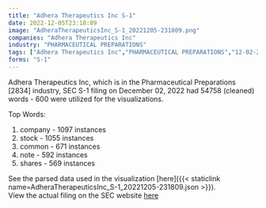 ```yaml
---
title: "Adhera Therapeutics Inc S-1"
date: 2022-12-05T23:18:09
image: "AdheraTherapeuticsInc_S-1_20221205-231809.png"
companies: "Adhera Therapeutics Inc"
industry: "PHARMACEUTICAL PREPARATIONS"
tags: ["Adhera Therapeutics Inc","PHARMACEUTICAL PREPARATIONS","12-02-2022","S-1"]
forms: "S-1"
---
```

Adhera Therapeutics Inc, which is in the Pharmaceutical Preparations [2834] industry, SEC S-1 filing on December 02, 2022 had 54758 (cleaned) words - 600 were utilized for the visualizations.

Top Words:
1. company - 1097 instances
2. stock - 1055 instances
3. common - 671 instances
4. note - 592 instances
5. shares - 569 instances


See the parsed data used in the visualization [here]({{< staticlink name=AdheraTherapeuticsInc_S-1_20221205-231809.json >}}).  
View the actual filing on the SEC website [here](https://www.sec.gov/Archives/edgar/data/737207/0001493152-22-034344.txt)